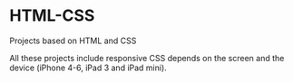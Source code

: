 # HTML-CSS
Projects based on HTML and CSS

All these projects include responsive CSS depends on the screen and the device (iPhone 4-6, iPad 3 and iPad mini).
